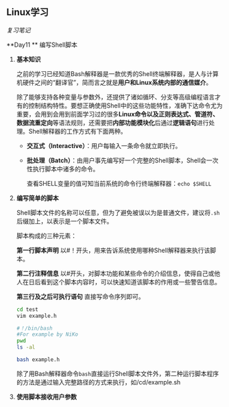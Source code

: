 ## Linux学习

*复习笔记*

**Day11  ** 编写Shell脚本

1. **基本知识**

   之前的学习已经知道Bash解释器是一款优秀的Shell终端解释器，是人与计算机硬件之间的“翻译官”，简而言之就是**用户和Linux系统内部的通信媒介**。

   除了能够支持各种变量与参数外，还提供了诸如循环、分支等高级编程语言才有的控制结构特性。要想正确使用Shell中的这些功能特性，准确下达命令尤为重要，会用到会用到前面学习过的很多**Linux命令以及正则表达式、管道符、数据流重定向**等语法规则，还需要把**内部功能模块化**后通过**逻辑语句**进行处理。Shell解释器的工作方式有下面两种。

   * **交互式（Interactive）**：用户每输入一条命令就立即执行。
   * **批处理（Batch）**：由用户事先编写好一个完整的Shell脚本，Shell会一次性执行脚本中诸多的命令。

      查看SHELL变量的值可知当前系统的命令行终端解释器：`echo $SHELL`

   

2. **编写简单的脚本**

      Shell脚本文件的名称可以任意，但为了避免被误以为是普通文件，建议将`.sh`后缀加上，以表示是一个脚本文件。

      脚本构成的三种元素：

      

      **第一行脚本声明** 以#！开头，用来告诉系统使用哪种Shell解释器来执行该脚本。

      **第二行注释信息** 以#开头，对脚本功能和某些命令的介绍信息，使得自己或他人在日后看到这个脚本内容时，可以快速知道该脚本的作用或一些警告信息。

      **第三行及之后可执行语句** 直接写命令序列即可。

      ```bash
      cd test 
      vim example.h
      
      #！/bin/bash
      #For example by NiKo
      pwd
      ls -al
      
      bash example.h
      ```

      

      除了用Bash解释器命令`bash`直接运行Shell脚本文件外，第二种运行脚本程序的方法是通过输入完整路径的方式来执行，如/cd/example.sh

      

3. **使用脚本接收用户参数**

      

         